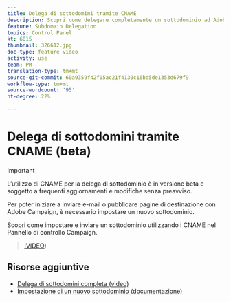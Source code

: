 ```yaml
---
title: Delega di sottodomini tramite CNAME
description: Scopri come delegare completamente un sottodominio ad Adobe Campaign.
feature: Subdomain Delegation
topics: Control Panel
kt: 6015
thumbnail: 326612.jpg
doc-type: feature video
activity: use
team: PM
translation-type: tm+mt
source-git-commit: 60a9359f42f05ac21f4130c16bd5de1353d679f9
workflow-type: tm+mt
source-wordcount: '95'
ht-degree: 22%

---
```



# Delega di sottodomini tramite CNAME (beta)

>[!IMPORTANT]
>
> L’utilizzo di CNAME per la delega di sottodominio è in versione beta e soggetto a frequenti aggiornamenti e modifiche senza preavviso.

Per poter iniziare a inviare e-mail o pubblicare pagine di destinazione con  Adobe Campaign, è necessario impostare un nuovo sottodominio.

Scopri come impostare e inviare un sottodominio utilizzando i CNAME nel Pannello di controllo Campaign.

>[!VIDEO](https://video.tv.adobe.com/v/326612?quality=12))

## Risorse aggiuntive

* [Delega di sottodomini completa (video)](./subdomain-delegation.md)
* [Impostazione di un nuovo sottodominio (documentazione)](https://docs.adobe.com/content/help/it-IT/control-panel/using/subdomains-and-certificates/setting-up-new-subdomain.html)
